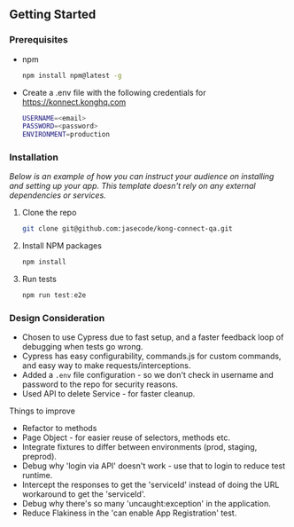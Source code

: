 <!-- GETTING STARTED -->
## Getting Started

### Prerequisites
* npm
  ```sh
  npm install npm@latest -g
  ```
* Create a .env file with the following credentials for https://konnect.konghq.com
  ```sh
  USERNAME=<email>
  PASSWORD=<password>
  ENVIRONMENT=production
  ```


### Installation

_Below is an example of how you can instruct your audience on installing and setting up your app. This template doesn't rely on any external dependencies or services._

1. Clone the repo
   ```sh
   git clone git@github.com:jasecode/kong-connect-qa.git
   ```
2. Install NPM packages
   ```sh
   npm install
   ```
3. Run tests
   ```js
   npm run test:e2e
   ```

### Design Consideration
* Chosen to use Cypress due to fast setup, and a faster feedback loop of debugging when tests go wrong.
* Cypress has easy configurability, commands.js for custom commands, and easy way to make requests/interceptions.
* Added a `.env` file configuration - so we don't check in username and password to the repo for security reasons.
* Used API to delete Service - for faster cleanup. 

Things to improve
* Refactor to methods
* Page Object - for easier reuse of selectors, methods etc.
* Integrate fixtures to differ between environments (prod, staging, preprod).
* Debug why 'login via API' doesn't work - use that to login to reduce test runtime.
* Intercept the responses to get the 'serviceId' instead of doing the URL workaround to get the 'serviceId'.
* Debug why there's so many 'uncaught:exception' in the application.
* Reduce Flakiness in the 'can enable App Registration' test.